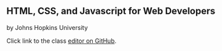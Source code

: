 ## HTML, CSS, and Javascript for Web Developers
by Johns Hopkins University



Click link to the class [editor on GitHub](https://www.coursera.org/learn/html-css-javascript-for-web-developers/home/welcome).
